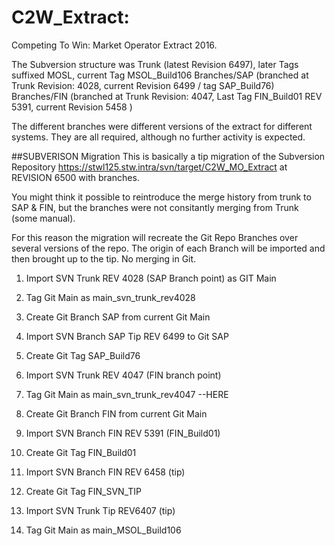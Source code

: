# C2W_Extract: 
 Competing To Win: Market Operator Extract 2016.
 
The Subversion structure was 
Trunk (latest Revision 6497), later Tags suffixed MOSL, current Tag MSOL_Build106
Branches/SAP (branched at Trunk Revision: 4028, current Revision 6499 / tag SAP_Build76)
Branches/FIN (branched at Trunk Revision: 4047, Last Tag FIN_Build01 REV 5391, current Revision 5458 ) 

The different branches were different versions of the extract for different systems.
They are all required, although no further activity is expected.

##SUBVERISON Migration
This is basically a tip migration of the Subversion Repository https://stwl125.stw.intra/svn/target/C2W_MO_Extract at REVISION 6500
with branches.

You might think it possible to reintroduce the merge history from trunk to SAP & FIN, but the branches were not consitantly merging from Trunk (some manual).

For this reason the migration will recreate the Git Repo Branches over several versions of the repo.
The origin of each Branch will be imported and then brought up to the tip.
No merging in Git.

1. Import SVN Trunk REV 4028 (SAP Branch point) as GIT Main 
2. Tag Git Main as main_svn_trunk_rev4028

3. Create Git Branch SAP from current Git Main
4. Import SVN Branch SAP Tip REV 6499 to Git SAP
5. Create Git Tag SAP_Build76

6. Import SVN Trunk REV 4047 (FIN branch point)
7. Tag Git Main as main_svn_trunk_rev4047
--HERE
8. Create Git Branch FIN from current Git Main

9. Import SVN Branch FIN REV 5391 (FIN_Build01)
10. Create Git Tag FIN_Build01

11. Import SVN Branch FIN REV 6458 (tip)
12. Create Git Tag FIN_SVN_TIP

13. Import SVN Trunk Tip REV6407 (tip)
14. Tag Git Main as main_MSOL_Build106
